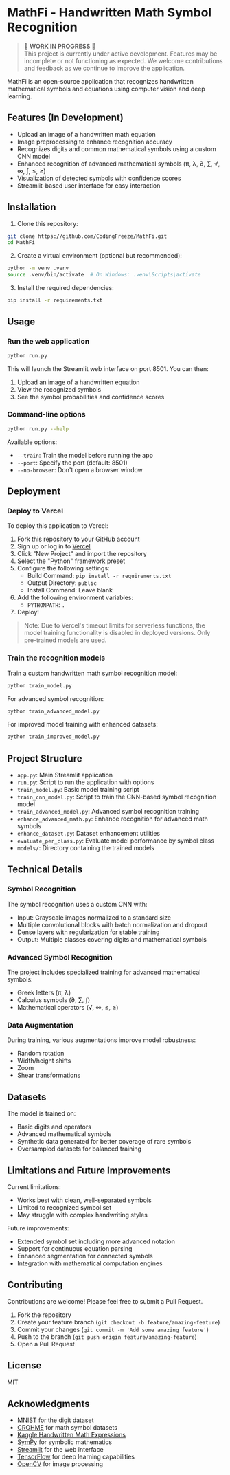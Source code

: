 # MathFi - Handwritten Math Symbol Recognition

> **🚧 WORK IN PROGRESS 🚧**  
> This project is currently under active development. Features may be incomplete or not functioning as expected. 
> We welcome contributions and feedback as we continue to improve the application.

MathFi is an open-source application that recognizes handwritten mathematical symbols and equations using computer vision and deep learning.

## Features (In Development)

- Upload an image of a handwritten math equation
- Image preprocessing to enhance recognition accuracy
- Recognizes digits and common mathematical symbols using a custom CNN model
- Enhanced recognition of advanced mathematical symbols (π, λ, ∂, ∑, √, ∞, ∫, ≤, ≥)
- Visualization of detected symbols with confidence scores
- Streamlit-based user interface for easy interaction

## Installation

1. Clone this repository:
```bash
git clone https://github.com/CodingFreeze/MathFi.git
cd MathFi
```

2. Create a virtual environment (optional but recommended):
```bash
python -m venv .venv
source .venv/bin/activate  # On Windows: .venv\Scripts\activate
```

3. Install the required dependencies:
```bash
pip install -r requirements.txt
```

## Usage

### Run the web application

```bash
python run.py
```

This will launch the Streamlit web interface on port 8501. You can then:

1. Upload an image of a handwritten equation
2. View the recognized symbols
3. See the symbol probabilities and confidence scores

### Command-line options

```bash
python run.py --help
```

Available options:
- `--train`: Train the model before running the app
- `--port`: Specify the port (default: 8501)
- `--no-browser`: Don't open a browser window

## Deployment

### Deploy to Vercel

To deploy this application to Vercel:

1. Fork this repository to your GitHub account
2. Sign up or log in to [Vercel](https://vercel.com/)
3. Click "New Project" and import the repository
4. Select the "Python" framework preset
5. Configure the following settings:
   - Build Command: `pip install -r requirements.txt`
   - Output Directory: `public`
   - Install Command: Leave blank
6. Add the following environment variables:
   - `PYTHONPATH`: `.`
7. Deploy!

> Note: Due to Vercel's timeout limits for serverless functions, the model training functionality is disabled in deployed versions. Only pre-trained models are used.

### Train the recognition models

Train a custom handwritten math symbol recognition model:

```bash
python train_model.py
```

For advanced symbol recognition:

```bash
python train_advanced_model.py
```

For improved model training with enhanced datasets:

```bash
python train_improved_model.py
```

## Project Structure

- `app.py`: Main Streamlit application
- `run.py`: Script to run the application with options
- `train_model.py`: Basic model training script
- `train_cnn_model.py`: Script to train the CNN-based symbol recognition model
- `train_advanced_model.py`: Advanced symbol recognition training
- `enhance_advanced_math.py`: Enhance recognition for advanced math symbols
- `enhance_dataset.py`: Dataset enhancement utilities
- `evaluate_per_class.py`: Evaluate model performance by symbol class
- `models/`: Directory containing the trained models

## Technical Details

### Symbol Recognition

The symbol recognition uses a custom CNN with:
- Input: Grayscale images normalized to a standard size
- Multiple convolutional blocks with batch normalization and dropout
- Dense layers with regularization for stable training
- Output: Multiple classes covering digits and mathematical symbols

### Advanced Symbol Recognition

The project includes specialized training for advanced mathematical symbols:
- Greek letters (π, λ)
- Calculus symbols (∂, ∑, ∫)
- Mathematical operators (√, ∞, ≤, ≥)

### Data Augmentation

During training, various augmentations improve model robustness:
- Random rotation
- Width/height shifts
- Zoom
- Shear transformations

## Datasets

The model is trained on:
- Basic digits and operators
- Advanced mathematical symbols
- Synthetic data generated for better coverage of rare symbols
- Oversampled datasets for balanced training

## Limitations and Future Improvements

Current limitations:
- Works best with clean, well-separated symbols
- Limited to recognized symbol set
- May struggle with complex handwriting styles

Future improvements:
- Extended symbol set including more advanced notation
- Support for continuous equation parsing
- Enhanced segmentation for connected symbols
- Integration with mathematical computation engines

## Contributing

Contributions are welcome! Please feel free to submit a Pull Request.

1. Fork the repository
2. Create your feature branch (`git checkout -b feature/amazing-feature`)
3. Commit your changes (`git commit -m 'Add some amazing feature'`)
4. Push to the branch (`git push origin feature/amazing-feature`)
5. Open a Pull Request

## License

MIT

## Acknowledgments

- [MNIST](http://yann.lecun.com/exdb/mnist/) for the digit dataset
- [CROHME](https://www.isical.ac.in/~crohme/) for math symbol datasets
- [Kaggle Handwritten Math Expressions](https://www.kaggle.com/datasets/xainano/handwritten-mathematical-expressions)
- [SymPy](https://www.sympy.org/) for symbolic mathematics
- [Streamlit](https://streamlit.io/) for the web interface
- [TensorFlow](https://www.tensorflow.org/) for deep learning capabilities
- [OpenCV](https://opencv.org/) for image processing 
